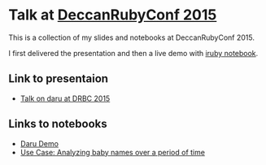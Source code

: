 # Talk at [DeccanRubyConf 2015](http://www.deccanrubyconf.org/)

This is a collection of my slides and notebooks at DeccanRubyConf 2015.

I first delivered the presentation and then a live demo with [iruby notebook](https://github.com/SciRuby/iruby).

## Link to presentaion

* [Talk on daru at DRBC 2015](https://speakerdeck.com/v0dro/daru-data-analysis-in-ruby)

## Links to notebooks

* [Daru Demo](http://nbviewer.ipython.org/github/v0dro/talks/blob/master/DeccanRubyConf15/Daru%20Demo.ipynb)
* [Use Case: Analyzing baby names over a period of time](http://nbviewer.ipython.org/github/v0dro/talks/blob/master/DeccanRubyConf15/Use%20Case%20-%20Daru%20for%20analyzing%20baby%20names%20data.ipynb)

